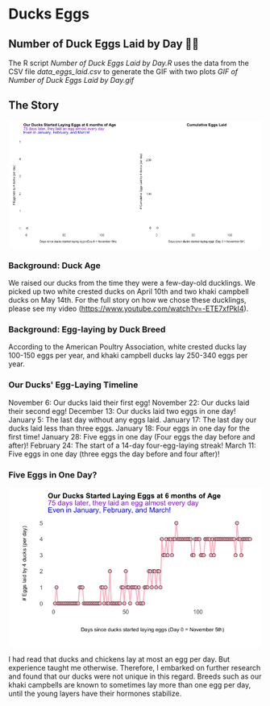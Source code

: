 # Ducks Eggs 

## Number of Duck Eggs Laid by Day 🦆🥚

The R script *Number of Duck Eggs Laid by Day.R* uses the data from the CSV file *data_eggs_laid.csv* to generate the GIF with two plots *GIF of Number of Duck Eggs Laid by Day.gif*

## The Story

![](GIF_of_Number_of_Duck_Eggs_Laid_by_Day.gif)

### Background: Duck Age

We raised our ducks from the time they were a few-day-old ducklings.  We picked up two white crested ducks on April 10th and two khaki campbell ducks on May 14th.  For the full story on how we chose these ducklings, please see my video (https://www.youtube.com/watch?v=-ETE7xfPkl4).

### Background: Egg-laying by Duck Breed

According to the American Poultry Association, white crested ducks lay 100-150 eggs per year, and khaki campbell ducks lay 250-340 eggs per year.

### Our Ducks' Egg-Laying Timeline

November 6:  Our ducks laid their first egg!
November 22: Our ducks laid their second egg!
December 13: Our ducks laid two eggs in one day!
January 5:   The last day without any eggs laid.
January 17:  The last day our ducks laid less than three eggs. 
January 18:  Four eggs in one day for the first time!
January 28:  Five eggs in one day (Four eggs the day before and after)!
February 24: The start of a 14-day four-egg-laying streak!
March 11: 	 Five eggs in one day (three eggs the day before and four after)!

### Five Eggs in One Day?

![](Chart_of_Number_of_Duck_Eggs_Laid_by_Day.png)

I had read that ducks and chickens lay at most an egg per day.  But experience taught me otherwise.  Therefore, I embarked on further research and found that our ducks were not unique in this regard.  Breeds such as our khaki campbells are known to sometimes lay more than one egg per day, until the young layers have their hormones stabilize. 

